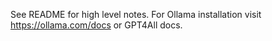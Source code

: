See README for high level notes. For Ollama installation visit https://ollama.com/docs or GPT4All docs.